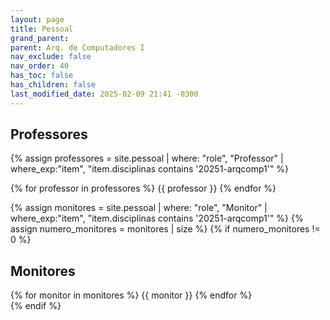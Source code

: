 ```yaml
---
layout: page
title: Pessoal
grand_parent:
parent: Arq. de Computadores I
nav_exclude: false
nav_order: 40
has_toc: false
has_children: false
last_modified_date: 2025-02-09 21:41 -0300
---
```


## Professores

{% assign professores = site.pessoal 
   | where: "role", "Professor"
   | where_exp:"item", "item.disciplinas contains '20251-arqcomp1'" %}
<div class="role">
{% for professor in professores %}
{{ professor }}
{% endfor %}
</div>


{% assign monitores = site.pessoal
   | where: "role", "Monitor"
   | where_exp:"item", "item.disciplinas contains '20251-arqcomp1'" %}
{% assign numero_monitores = monitores | size %}
{% if numero_monitores != 0 %}
## Monitores

<div class="role">
  {% for monitor in monitores %}
  {{ monitor }}
  {% endfor %}
</div>
{% endif %}
